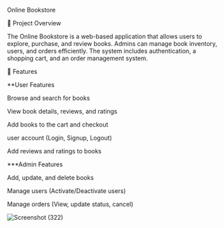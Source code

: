 Online Bookstore

📌 Project Overview

The Online Bookstore is a web-based application that allows users to explore, purchase, and review books. Admins can manage book inventory, users, and orders efficiently.
The system includes authentication, a shopping cart, and an order management system.


🚀 Features

**User Features

Browse and search for books

View book details, reviews, and ratings

Add books to the cart and checkout

 user account (Login, Signup, Logout)

Add reviews and ratings to books

***Admin Features

Add, update, and delete books

Manage users (Activate/Deactivate users)

Manage orders (View, update status, cancel)





![Screenshot (322)](https://github.com/user-attachments/assets/81abd427-ac28-474b-8ef9-d2833e5a50c4)



